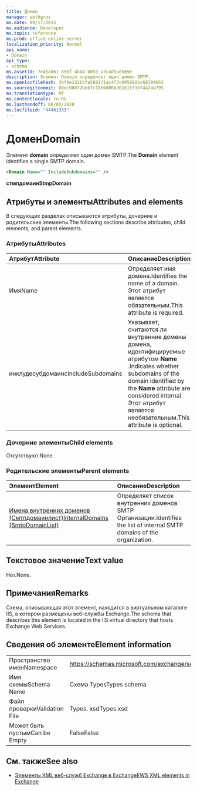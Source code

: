 ```yaml
---
title: Домен
manager: sethgros
ms.date: 09/17/2015
ms.audience: Developer
ms.topic: reference
ms.prod: office-online-server
localization_priority: Normal
api_name:
- Domain
api_type:
- schema
ms.assetid: 7e45a061-856f-4b44-b053-a7c4d5ad569e
description: Элемент Domain определяет один домен SMTP.
ms.openlocfilehash: 3bf8e132b5fa588171ac4f3c095692bc68394663
ms.sourcegitcommit: 88ec988f2bb67c1866d06b361615f3674a24e795
ms.translationtype: MT
ms.contentlocale: ru-RU
ms.lasthandoff: 06/03/2020
ms.locfileid: "44461333"
---
```

# <a name="domain"></a><span data-ttu-id="c296b-103">Домен</span><span class="sxs-lookup"><span data-stu-id="c296b-103">Domain</span></span>

<span data-ttu-id="c296b-104">Элемент **domain** определяет один домен SMTP.</span><span class="sxs-lookup"><span data-stu-id="c296b-104">The **Domain** element identifies a single SMTP domain.</span></span> 
  
```xml
<Domain Name="" IncludeSubdomains="" />
```

 <span data-ttu-id="c296b-105">**стмпдомаин**</span><span class="sxs-lookup"><span data-stu-id="c296b-105">**StmpDomain**</span></span>
## <a name="attributes-and-elements"></a><span data-ttu-id="c296b-106">Атрибуты и элементы</span><span class="sxs-lookup"><span data-stu-id="c296b-106">Attributes and elements</span></span>

<span data-ttu-id="c296b-107">В следующих разделах описываются атрибуты, дочерние и родительские элементы.</span><span class="sxs-lookup"><span data-stu-id="c296b-107">The following sections describe attributes, child elements, and parent elements.</span></span>
  
### <a name="attributes"></a><span data-ttu-id="c296b-108">Атрибуты</span><span class="sxs-lookup"><span data-stu-id="c296b-108">Attributes</span></span>

|<span data-ttu-id="c296b-109">**Атрибут**</span><span class="sxs-lookup"><span data-stu-id="c296b-109">**Attribute**</span></span>|<span data-ttu-id="c296b-110">**Описание**</span><span class="sxs-lookup"><span data-stu-id="c296b-110">**Description**</span></span>|
|:-----|:-----|
|<span data-ttu-id="c296b-111">Имя</span><span class="sxs-lookup"><span data-stu-id="c296b-111">Name</span></span>  <br/> |<span data-ttu-id="c296b-112">Определяет имя домена.</span><span class="sxs-lookup"><span data-stu-id="c296b-112">Identifies the name of a domain.</span></span> <span data-ttu-id="c296b-113">Этот атрибут является обязательным.</span><span class="sxs-lookup"><span data-stu-id="c296b-113">This attribute is required.</span></span>  <br/> |
|<span data-ttu-id="c296b-114">инклудесубдомаинс</span><span class="sxs-lookup"><span data-stu-id="c296b-114">IncludeSubdomains</span></span>  <br/> |<span data-ttu-id="c296b-115">Указывает, считаются ли внутренние домены домена, идентифицируемые атрибутом **Name** .</span><span class="sxs-lookup"><span data-stu-id="c296b-115">Indicates whether subdomains of the domain identified by the **Name** attribute are considered internal.</span></span> <span data-ttu-id="c296b-116">Этот атрибут является необязательным.</span><span class="sxs-lookup"><span data-stu-id="c296b-116">This attribute is optional.</span></span>  <br/> |
   
### <a name="child-elements"></a><span data-ttu-id="c296b-117">Дочерние элементы</span><span class="sxs-lookup"><span data-stu-id="c296b-117">Child elements</span></span>

<span data-ttu-id="c296b-118">Отсутствуют.</span><span class="sxs-lookup"><span data-stu-id="c296b-118">None.</span></span>
  
### <a name="parent-elements"></a><span data-ttu-id="c296b-119">Родительские элементы</span><span class="sxs-lookup"><span data-stu-id="c296b-119">Parent elements</span></span>

|<span data-ttu-id="c296b-120">**Элемент**</span><span class="sxs-lookup"><span data-stu-id="c296b-120">**Element**</span></span>|<span data-ttu-id="c296b-121">**Описание**</span><span class="sxs-lookup"><span data-stu-id="c296b-121">**Description**</span></span>|
|:-----|:-----|
|[<span data-ttu-id="c296b-122">Имена внутренних доменов (Смтпдомаинлист)</span><span class="sxs-lookup"><span data-stu-id="c296b-122">InternalDomains (SmtpDomainList)</span></span>](internaldomains-smtpdomainlist.md) <br/> |<span data-ttu-id="c296b-123">Определяет список внутренних доменов SMTP Организации.</span><span class="sxs-lookup"><span data-stu-id="c296b-123">Identifies the list of internal SMTP domains of the organization.</span></span>  <br/> |
   
## <a name="text-value"></a><span data-ttu-id="c296b-124">Текстовое значение</span><span class="sxs-lookup"><span data-stu-id="c296b-124">Text value</span></span>

<span data-ttu-id="c296b-125">Нет.</span><span class="sxs-lookup"><span data-stu-id="c296b-125">None.</span></span>
  
## <a name="remarks"></a><span data-ttu-id="c296b-126">Примечания</span><span class="sxs-lookup"><span data-stu-id="c296b-126">Remarks</span></span>

<span data-ttu-id="c296b-127">Схема, описывающая этот элемент, находится в виртуальном каталоге IIS, в котором размещены веб-службы Exchange.</span><span class="sxs-lookup"><span data-stu-id="c296b-127">The schema that describes this element is located in the IIS virtual directory that hosts Exchange Web Services.</span></span>
  
## <a name="element-information"></a><span data-ttu-id="c296b-128">Сведения об элементе</span><span class="sxs-lookup"><span data-stu-id="c296b-128">Element information</span></span>

|||
|:-----|:-----|
|<span data-ttu-id="c296b-129">Пространство имен</span><span class="sxs-lookup"><span data-stu-id="c296b-129">Namespace</span></span>  <br/> |https://schemas.microsoft.com/exchange/services/2006/types  <br/> |
|<span data-ttu-id="c296b-130">Имя схемы</span><span class="sxs-lookup"><span data-stu-id="c296b-130">Schema Name</span></span>  <br/> |<span data-ttu-id="c296b-131">Схема Types</span><span class="sxs-lookup"><span data-stu-id="c296b-131">Types schema</span></span>  <br/> |
|<span data-ttu-id="c296b-132">Файл проверки</span><span class="sxs-lookup"><span data-stu-id="c296b-132">Validation File</span></span>  <br/> |<span data-ttu-id="c296b-133">Types. xsd</span><span class="sxs-lookup"><span data-stu-id="c296b-133">Types.xsd</span></span>  <br/> |
|<span data-ttu-id="c296b-134">Может быть пустым</span><span class="sxs-lookup"><span data-stu-id="c296b-134">Can be Empty</span></span>  <br/> |<span data-ttu-id="c296b-135">False</span><span class="sxs-lookup"><span data-stu-id="c296b-135">False</span></span>  <br/> |
   
## <a name="see-also"></a><span data-ttu-id="c296b-136">См. также</span><span class="sxs-lookup"><span data-stu-id="c296b-136">See also</span></span>

- [<span data-ttu-id="c296b-137">Элементы XML веб-служб Exchange в Exchange</span><span class="sxs-lookup"><span data-stu-id="c296b-137">EWS XML elements in Exchange</span></span>](ews-xml-elements-in-exchange.md)

